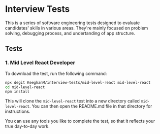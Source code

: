 # Interview Tests

This is a series of software engineering tests designed to evaluate candidates' skills in various areas. They're mainly focused on problem solving, debugging process, and undertanding of app structure.

## Tests

### 1. Mid Level React Developer

To download the test, run the following command:

```bash
npx degit KeeghanM/interview-tests/mid-level-react mid-level-react
cd mid-level-react
npm install
```

This will clone the `mid-level-react` test into a new directory called `mid-level-react`. You can then open the README.md file in that directory for instructions.

You can use any tools you like to complete the test, so that it reflects your true day-to-day work.

